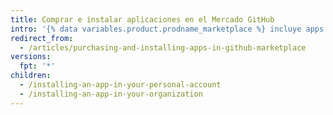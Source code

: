 ```yaml
---
title: Comprar e instalar aplicaciones en el Mercado GitHub
intro: '{% data variables.product.prodname_marketplace %} incluye apps con planes de precios gratuitos y pagos. Cuando encuentras una aplicación paga que desearías usar para tu cuenta personal u organización, puedes comprar e instalar la app utilizando tu información de facturación existente.'
redirect_from:
  - /articles/purchasing-and-installing-apps-in-github-marketplace
versions:
  fpt: '*'
children:
  - /installing-an-app-in-your-personal-account
  - /installing-an-app-in-your-organization
---
```


